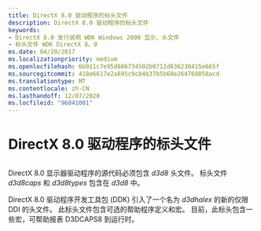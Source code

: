 ```yaml
---
title: DirectX 8.0 驱动程序的标头文件
description: DirectX 8.0 驱动程序的标头文件
keywords:
- DirectX 8.0 发行说明 WDK Windows 2000 显示，头文件
- 标头文件 WDK DirectX 8。0
ms.date: 04/20/2017
ms.localizationpriority: medium
ms.openlocfilehash: 6b011c7e95d686734502b0712d036230415e665f
ms.sourcegitcommit: 418e6617e2a695c9cb4b37b5b60e264760858acd
ms.translationtype: MT
ms.contentlocale: zh-CN
ms.lasthandoff: 12/07/2020
ms.locfileid: "96841001"
---
```

# <a name="header-files-for-directx-80-drivers"></a>DirectX 8.0 驱动程序的标头文件


## <span id="ddk_header_files_for_directx_8_0_drivers_gg"></span><span id="DDK_HEADER_FILES_FOR_DIRECTX_8_0_DRIVERS_GG"></span>


DirectX 8.0 显示器驱动程序的源代码必须包含 *d3d8* 头文件。 标头文件 *d3d8caps* 和 *d3d8types* 包含在 *d3d8* 中。

DirectX 8.0 驱动程序开发工具包 (DDK) 引入了一个名为 *d3dhalex* 的新的仅限 DDI 的头文件。 此标头文件包含可选的帮助程序定义和宏。 目前，此标头包含一些宏，可帮助报表 D3DCAPS8 到运行时。

 

 





